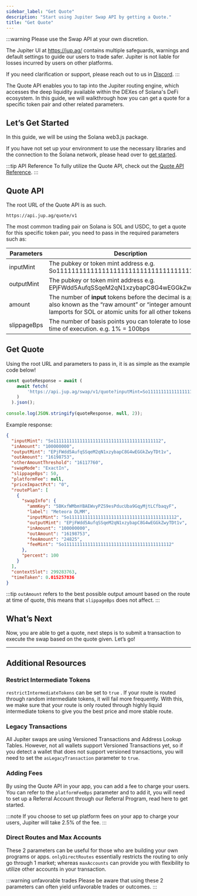 ```yaml
---
sidebar_label: "Get Quote"
description: "Start using Jupiter Swap API by getting a Quote."
title: "Get Quote"
---
```


<head>
    <title>Get Quote</title>
    <meta name="twitter:card" content="summary" />
</head>

:::warning Please use the Swap API at your own discretion.

The Jupiter UI at https://jup.ag/ contains multiple safeguards, warnings and default settings to guide our users to trade safer. Jupiter is not liable for losses incurred by users on other platforms.

If you need clarification or support, please reach out to us in [Discord](https://discord.gg/jup).
:::

The Quote API enables you to tap into the Jupiter routing engine, which accesses the deep liquidity available within the DEXes of Solana's DeFi ecosystem. In this guide, we will walkthrough how you can get a quote for a specific token pair and other related parameters.

## Let’s Get Started

In this guide, we will be using the Solana web3.js package.

If you have not set up your environment to use the necessary libraries and the connection to the Solana network, please head over to [get started](../1-get-started.md).

:::tip API Reference
To fully utilize the Quote API, check out the [Quote API Reference](/docs/api/quote).
:::

## Quote API

The root URL of the Quote API is as such.

```
https://api.jup.ag/quote/v1
```

The most common trading pair on Solana is SOL and USDC, to get a quote for this specific token pair, you need to pass in the required parameters such as:

| Parameters | Description |
| --- | --- |
| inputMint | The pubkey or token mint address e.g. So11111111111111111111111111111111111111112 |
| outputMint | The pubkey or token mint address e.g. EPjFWdd5AufqSSqeM2qN1xzybapC8G4wEGGkZwyTDt1v |
| amount | The number of **input** tokens before the decimal is applied, also known as the “raw amount” or “integer amount” in lamports for SOL or atomic units for all other tokens. |
| slippageBps | The number of basis points you can tolerate to lose during time of execution. e.g. 1% = 100bps |

## Get Quote

Using the root URL and parameters to pass in, it is as simple as the example code below!

```jsx
const quoteResponse = await (
    await fetch(
        'https://api.jup.ag/swap/v1/quote?inputMint=So11111111111111111111111111111111111111112&outputMint=EPjFWdd5AufqSSqeM2qN1xzybapC8G4wEGGkZwyTDt1v&amount=100000000&slippageBps=50&restrictIntermediateTokens=true'
    )
  ).json();
  
console.log(JSON.stringify(quoteResponse, null, 2));
```

Example response:

```json
{
  "inputMint": "So11111111111111111111111111111111111111112",
  "inAmount": "100000000",
  "outputMint": "EPjFWdd5AufqSSqeM2qN1xzybapC8G4wEGGkZwyTDt1v",
  "outAmount": "16198753",
  "otherAmountThreshold": "16117760",
  "swapMode": "ExactIn",
  "slippageBps": 50,
  "platformFee": null,
  "priceImpactPct": "0",
  "routePlan": [
    {
      "swapInfo": {
        "ammKey": "5BKxfWMbmYBAEWvyPZS9esPducUba9GqyMjtLCfbaqyF",
        "label": "Meteora DLMM",
        "inputMint": "So11111111111111111111111111111111111111112",
        "outputMint": "EPjFWdd5AufqSSqeM2qN1xzybapC8G4wEGGkZwyTDt1v",
        "inAmount": "100000000",
        "outAmount": "16198753",
        "feeAmount": "24825",
        "feeMint": "So11111111111111111111111111111111111111112"
      },
      "percent": 100
    }
  ],
  "contextSlot": 299283763,
  "timeTaken": 0.015257836
}
```

:::tip
`outAmount` refers to the best possible output amount based on the route at time of quote, this means that `slippageBps` does not affect.
:::

## What’s Next

Now, you are able to get a quote, next steps is to submit a transaction to execute the swap based on the quote given. Let’s go!

---

## Additional Resources

### Restrict Intermediate Tokens

`restrictIntermediateTokens` can be set to `true` . If your route is routed through random intermediate tokens, it will fail more frequently. With this, we make sure that your route is only routed through highly liquid intermediate tokens to give you the best price and more stable route.

### Legacy Transactions

All Jupiter swaps are using Versioned Transactions and Address Lookup Tables. However, not all wallets support Versioned Transactions yet, so if you detect a wallet that does not support versioned transactions, you will need to set the `asLegacyTransaction` parameter to `true`.

### Adding Fees

By using the Quote API in your app, you can add a fee to charge your users. You can refer to the `platformFeeBps` parameter and to add it, you will need to set up a Referral Account through our Referral Program, read here to get started.

:::note
If you choose to set up platform fees on your app to charge your users, Jupiter will take 2.5% of the fee.
:::

### Direct Routes and Max Accounts

These 2 parameters can be useful for those who are building your own programs or apps. `onlyDirectRoutes` essentially restricts the routing to only go through 1 market; whereas `maxAccounts` can provide you with flexibility to utilize other accounts in your transaction.

:::warning unfavorable trades
Please be aware that using these 2 parameters can often yield unfavorable trades or outcomes.
:::
